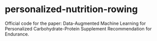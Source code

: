 # personalized-nutrition-rowing
Official code for the paper: Data-Augmented Machine Learning for Personalized Carbohydrate-Protein Supplement Recommendation for Endurance.

